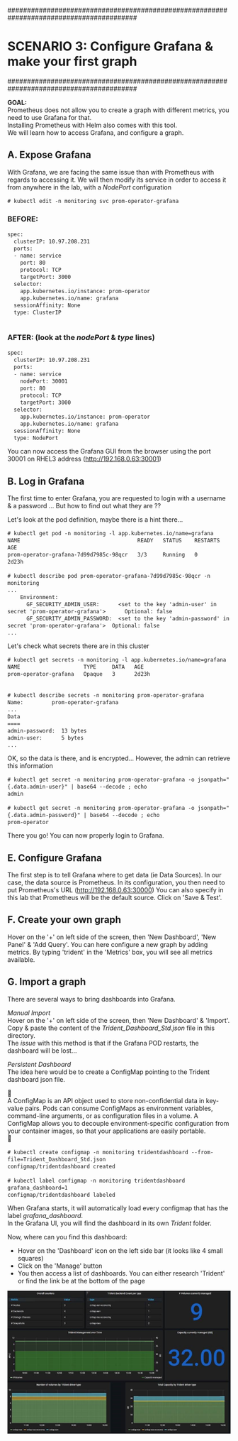 #########################################################################################
# SCENARIO 3: Configure Grafana & make your first graph
#########################################################################################

**GOAL:**  
Prometheus does not allow you to create a graph with different metrics, you need to use Grafana for that.  
Installing Prometheus with Helm also comes with this tool.  
We will learn how to access Grafana, and configure a graph.


## A. Expose Grafana

With Grafana, we are facing the same issue than with Prometheus with regards to accessing it.
We will then modify its service in order to access it from anywhere in the lab, with a *NodePort* configuration
```
# kubectl edit -n monitoring svc prom-operator-grafana
```

### BEFORE:
```
spec:
  clusterIP: 10.97.208.231
  ports:
  - name: service
    port: 80
    protocol: TCP
    targetPort: 3000
  selector:
    app.kubernetes.io/instance: prom-operator
    app.kubernetes.io/name: grafana
  sessionAffinity: None
  type: ClusterIP


```

### AFTER: (look at the ***nodePort*** & ***type*** lines)
```
spec:
  clusterIP: 10.97.208.231
  ports:
  - name: service
    nodePort: 30001
    port: 80
    protocol: TCP
    targetPort: 3000
  selector:
    app.kubernetes.io/instance: prom-operator
    app.kubernetes.io/name: grafana
  sessionAffinity: None
  type: NodePort
```

You can now access the Grafana GUI from the browser using the port 30001 on RHEL3 address (http://192.168.0.63:30001)


## B. Log in Grafana

The first time to enter Grafana, you are requested to login with a username & a password ...
But how to find out what they are ??

Let's look at the pod definition, maybe there is a hint there...

```
# kubectl get pod -n monitoring -l app.kubernetes.io/name=grafana
NAME                                     READY   STATUS    RESTARTS   AGE
prom-operator-grafana-7d99d7985c-98qcr   3/3     Running   0          2d23h

# kubectl describe pod prom-operator-grafana-7d99d7985c-98qcr -n monitoring
...
    Environment:
      GF_SECURITY_ADMIN_USER:      <set to the key 'admin-user' in secret 'prom-operator-grafana'>      Optional: false
      GF_SECURITY_ADMIN_PASSWORD:  <set to the key 'admin-password' in secret 'prom-operator-grafana'>  Optional: false
...
```
Let's check what secrets there are in this cluster
```
# kubectl get secrets -n monitoring -l app.kubernetes.io/name=grafana
NAME                    TYPE     DATA   AGE
prom-operator-grafana   Opaque   3      2d23h


# kubectl describe secrets -n monitoring prom-operator-grafana
Name:         prom-operator-grafana
...
Data
====
admin-password:  13 bytes
admin-user:      5 bytes
...
```
OK, so the data is there, and is encrypted... However, the admin can retrieve this information
```
# kubectl get secret -n monitoring prom-operator-grafana -o jsonpath="{.data.admin-user}" | base64 --decode ; echo
admin

# kubectl get secret -n monitoring prom-operator-grafana -o jsonpath="{.data.admin-password}" | base64 --decode ; echo
prom-operator
```

There you go!
You can now properly login to Grafana.


## E. Configure Grafana

The first step is to tell Grafana where to get data (ie Data Sources).
In our case, the data source is Prometheus. In its configuration, you then need to put Prometheus's URL (http://192.168.0.63:30000)
You can also specify in this lab that Prometheus will be the default source.
Click on 'Save & Test'.


## F. Create your own graph

Hover on the '+' on left side of the screen, then 'New Dashboard', 'New Panel' & 'Add Query'.
You can here configure a new graph by adding metrics. By typing 'trident' in the 'Metrics' box, you will see all metrics available.


## G. Import a graph

There are several ways to bring dashboards into Grafana.  

*Manual Import*  
Hover on the '+' on left side of the screen, then 'New Dashboard' & 'Import'.
Copy & paste the content of the _Trident_Dashboard_Std.json_ file in this directory.  
The _issue_ with this method is that if the Grafana POD restarts, the dashboard will be lost...  

*Persistent Dashboard*  
The idea here would be to create a ConfigMap pointing to the Trident dashboard json file.

:busstop:  
A ConfigMap is an API object used to store non-confidential data in key-value pairs. Pods can consume ConfigMaps as environment variables, command-line arguments, or as configuration files in a volume. A ConfigMap allows you to decouple environment-specific configuration from your container images, so that your applications are easily portable.  
:busstop:  
```
# kubectl create configmap -n monitoring tridentdashboard --from-file=Trident_Dashboard_Std.json
configmap/tridentdashboard created

# kubectl label configmap -n monitoring tridentdashboard grafana_dashboard=1
configmap/tridentdashboard labeled
```
When Grafana starts, it will automatically load every configmap that has the label _grafana_dashboard_.  
In the Grafana UI, you will find the dashboard in its own _Trident_ folder.  

Now, where can you find this dashboard:  
- Hover on the 'Dashboard' icon on the left side bar (it looks like 4 small squares)  
- Click on the 'Manage' button  
- You then access a list of dashboards. You can either research 'Trident' or find the link be at the bottom of the page  

![Trident Dashboard](Images/trident_dashboard.jpg "Trident Dashboard")



